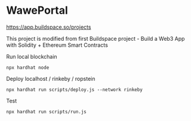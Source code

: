 # WawePortal

https://app.buildspace.so/projects

This project is modified from first Buildspace project - Build a Web3 App with Solidity + Ethereum Smart Contracts


Run local blockchain

```shell
npx hardhat node
```

Deploy localhost / rinkeby / ropstein

```shell
npx hardhat run scripts/deploy.js --network rinkeby
```

Test

```shell
npx hardhat run scripts/run.js 
```



